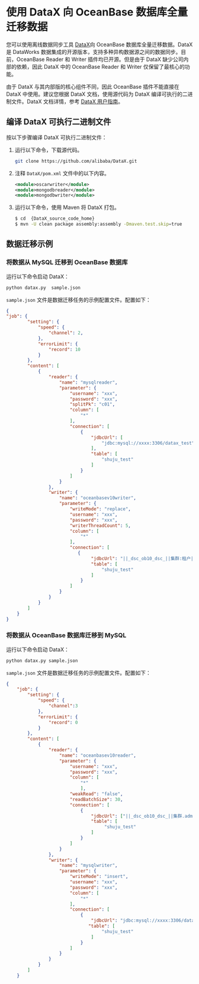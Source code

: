 使用 DataX 向 OceanBase 数据库全量迁移数据 
===================================================



您可以使用离线数据同步工具 [DataX](https://github.com/alibaba/DataX)向 OceanBase 数据库全量迁移数据。DataX 是 DataWorks 数据集成的开源版本，支持多种异构数据源之间的数据同步。目前，OceanBase Reader 和 Writer 插件均已开源。但是由于 DataX 缺少公司内部的依赖，因此 DataX 中的 OceanBase Reader 和 Writer 仅保留了最核心的功能。

由于 DataX 与其内部版的核心组件不同，因此 OceanBase 插件不能直接在 DataX 中使用。建议您根据 DataX 文档，使用源代码为 DataX 编译可执行的二进制文件。DataX 文档详情，参考 [DataX 用户指南](https://github.com/alibaba/DataX/blob/master/userGuid.md)。

编译 DataX 可执行二进制文件 
--------------------------------------

按以下步骤编译 DataX 可执行二进制文件：

1. 运行以下命令，下载源代码。

   ```bash
   git clone https://github.com/alibaba/DataX.git
   ```

   

2. 注释 `DataX/pom.xml` 文件中的以下内容。

   ```xml
   <module>oscarwriter</module>
   <module>mongodbreader</module>
    <module>mongodbwriter</module>
   ```

   

3. 运行以下命令，使用 Maven 将 DataX 打包。

   ```bash
   $ cd  {DataX_source_code_home}
   $ mvn -U clean package assembly:assembly -Dmaven.test.skip=true
   ```

   




数据迁移示例 
---------------------------

### 将数据从 MySQL 迁移到 OceanBase 数据库 

运行以下命令启动 DataX：

```bash
python datax.py  sample.json
```



`sample.json` 文件是数据迁移任务的示例配置文件。配置如下：

```json
{    
"job": {
        "setting": {
            "speed": {
                "channel": 2,
            },
            "errorLimit": {
                "record": 10
            }
        },
        "content": [
            {
                "reader": {
                    "name": "mysqlreader",
                    "parameter": {
                        "username": "xxx",
                        "password": "xxx",
                        "splitPk": "c01",
                        "column": [
                            "*"
                        ],
                        "connection": [
                            {
                                "jdbcUrl": [
                                    "jdbc:mysql://xxxx:3306/datax_test"
                                ],
                                "table": [
                                    "shuju_test"
                                ]
                            }
                        ]
                    }
                },
                "writer": {
                    "name": "oceanbasev10writer",
                    "parameter": {
                        "writeMode": "replace",
                        "username": "xxx",
                        "password": "xxx",
                        "writerThreadCount": 5,
                        "column": [
                            "*"
                        ],
                        "connection": [
                           {
                                "jdbcUrl": "||_dsc_ob10_dsc_||集群:租户||_dsc_ob10_dsc_||jdbc:mysql://xxxx:2883/datax_test?useUnicode=true&characterEncoding=utf-8",
                                "table": [
                                    "shuju_test"
                                ]
                            }
                        ]
                    }
                }
            }
        ]
    }
}
```





### 将数据从 OceanBase 数据库迁移到 MySQL 

运行以下命令启动 DataX：

```bash
python datax.py sample.json
```



`sample.json` 文件是数据迁移任务的示例配置文件。配置如下：

```json
{
    "job": {
        "setting": {
            "speed": {
                "channel":3
            },
            "errorLimit": {
                "record": 0
            }
        },
        "content": [
            {
                "reader": {
                    "name": "oceanbasev10reader",
                    "parameter": {
                        "username": "xxx",
                        "password": "xxx",
                        "column": [
                            "*"
                            ],
                        "weakRead": "false",
                        "readBatchSize": 30,
                        "connection": [
                            {
                                "jdbcUrl": ["||_dsc_ob10_dsc_||集群.admin:租户||_dsc_ob10_dsc_||jdbc:oceanbase://xxxx:2883/datax_test"],
                                "table": [
                                     "shuju_test"
                                ]
                            }
                        ]
                    }
                },
                "writer": {
                    "name": "mysqlwriter",
                    "parameter": {
                        "writeMode": "insert",
                        "username": "xxx",
                        "password": "xxx",
                        "column": [
                            "*"
                        ],
                        "connection": [
                            {
                                "jdbcUrl": "jdbc:mysql://xxxx:3306/datax_test",
                               "table": [
                                    "shuju_test"
                                ]
                            }
                        ]
                    }
                }
            }
        ]
    }
```


